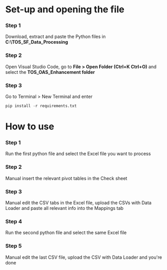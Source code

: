 # Set-up and opening the file

### Step 1
Download, extract and paste the Python files in **C:\TOS_SF_Data_Processing**

### Step 2
Open Visual Studio Code, go to **File > Open Folder (Ctrl+K Ctrl+O)** and select the **TOS_OAS_Enhancement folder**

### Step 3
Go to Terminal > New Terminal and enter
```python
pip install -r requirements.txt
```

# How to use

### Step 1
Run the first python file and select the Excel file you want to process

### Step 2
Manual insert the relevant pivot tables in the Check sheet

### Step 3
Manual edit the CSV tabs in the Excel file, upload the CSVs with Data Loader and paste all relevant info into the Mappings tab

### Step 4
Run the second python file and select the same Excel file

### Step 5
Manual edit the last CSV file, upload the CSV with Data Loader and you're done
